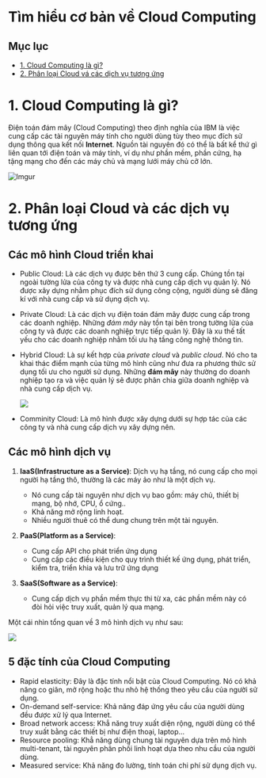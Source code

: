 # Tìm hiểu cơ bản về Cloud Computing

## Mục lục

* [1. Cloud Computing là gì?](#1)
* [2. Phân loại Cloud vá các dịch vụ tương ứng](#2)

<a name="1"></a>


# 1. Cloud Computing là gì?

Điện toán đám mây (Cloud Computing) theo định nghĩa của IBM là việc cung cấp các tài nguyên máy tính cho người dùng tùy theo mục đích sử dụng thông qua kết nối **Internet**. Nguồn tài nguyên đó có thể là bất kể thứ gì liên quan tới điện toán và máy tính, ví dụ như phần mềm, phần cứng, hạ tậng mạng cho đến các máy chủ và mạng lưới máy chủ cỡ lớn.

![Imgur](https://i.imgur.com/DkUgYqQ.png)

<a name="2"></a>

# 2. Phân loại Cloud và các dịch vụ tương ứng

##  Các mô hình Cloud triển khai

* Public Cloud: Là các dịch vụ được bên thứ 3 cung cấp. Chúng tồn tại ngoài tường lửa của công ty và được nhà cung cấp dịch vụ quản lý. Nó được xây dựng nhằm phục đích sử dụng công cộng, người dùng sẽ đăng kí với nhà cung cấp và sử dụng dịch vụ.

* Private Cloud: Là các dịch vụ điện toán đám mây được cung cấp trong các doanh nghiệp. Những *đám mây* này tồn tại bên trong tường lửa của công ty và được các doanh nghiệp trực tiếp quản lý. Đây là xu thế tất yếu cho các doanh nghiệp nhằm tối ưu hạ tầng công nghệ thông tin.

* Hybrid Cloud: Là sự kết hợp của *private cloud* và *public cloud*. Nó cho ta khai thác điểm mạnh của từng mô hình cũng như đưa ra phương thức sử dụng tối ưu cho người sử dụng. Những **đám mây** này thường do doanh nghiệp tạo ra và việc quản lý sẽ được phân chia giữa doanh nghiệp và nhà cung cấp dịch vụ.

    <img src="https://i.imgur.com/GUCC6ld.jpg">

* Comminity Cloud: Là mô hình được xây dựng dưới sự hợp tác của các công ty và nhà cung cấp dịch vụ xây dựng nên.


## Các mô hình dịch vụ

1. **IaaS(Infrastructure as a Service)**: Dịch vụ hạ tầng, nó cung cấp cho mọi người hạ tầng thô, thường là các máy ảo như là một dịch vụ.
    * Nó cung cấp tài nguyên như dịch vụ bao gồm: máy chủ, thiết bị mạng, bộ nhớ, CPU, ổ cứng..
    * Khả năng mở rộng linh hoạt.
    * Nhiều người thuê có thể dung chung trên một tài nguyên.

2. **PaaS(Platform as a Service)**: 
    * Cung cấp API cho phát triển ứng dụng
    * Cung cấp các điều kiện cho quy trình thiết kế ứng dụng, phát triển, kiểm tra, triển khia và lưu trữ ứng dụng

3. **SaaS(Software as a Service)**:
    * Cung cấp dịch vụ phần mềm thực thi từ xa, các phần mềm này có đòi hỏi việc truy xuất, quản lý qua mạng.

Một cái nhìn tổng quan về 3 mô hình dịch vụ như sau:

<img src="https://i.imgur.com/7yrNO1w.jpg">


## 5 đặc tính của Cloud Computing

* Rapid elasticity: Đây là đặc tính nổi bật của Cloud Computing. Nó có khả năng co giãn, mở rộng hoặc thu nhỏ hệ thống theo yêu cầu của người sử dụng.
* On-demand self-service: Khả năng đáp ứng yêu cầu của người dùng đều được xử lý qua Internet.
* Broad network access: Khẳ năng truy xuất diện rộng, người dùng có thể truy xuất bằng các thiết bị như điện thoại, laptop...
* Resource pooling: Khẳ năng dùng chung tài nguyên dựa trên mô hình multi-tenant, tài nguyên phân phối linh hoạt dựa theo nhu cầu của người dùng.
* Measured service: Khả năng đo lường, tính toán chi phí sử dụng dịch vụ.
    

